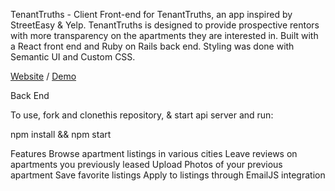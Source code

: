 TenantTruths - Client
Front-end for TenantTruths, an app inspired by StreetEasy & Yelp.
TenantTruths is designed to provide prospective rentors with more transparency on the apartments they are interested in. 
Built with a React front end and Ruby on Rails back end. Styling was done with Semantic UI and Custom CSS.

[Website](https://tenanttruths.netlify.app/) / [Demo](https://www.loom.com/share/c999bfbd86124f1f8ea8418b6e252fa2)

Back End

To use, fork and clonethis repository, & start api server and run:

npm install && npm start

Features
Browse apartment listings in various cities
Leave reviews on apartments you previously leased
Upload Photos of your previous apartment
Save favorite listings
Apply to listings through EmailJS integration
